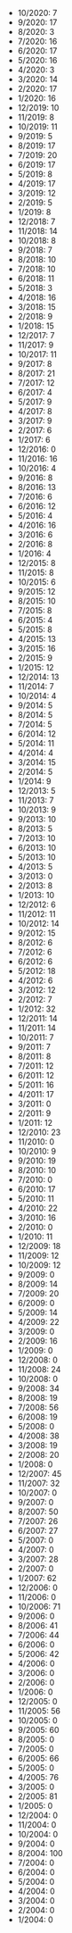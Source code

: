 *  10/2020: 7
*  9/2020: 17
*  8/2020: 3
*  7/2020: 16
*  6/2020: 17
*  5/2020: 16
*  4/2020: 3
*  3/2020: 14
*  2/2020: 17
*  1/2020: 16
*  12/2019: 10
*  11/2019: 8
*  10/2019: 11
*  9/2019: 5
*  8/2019: 17
*  7/2019: 20
*  6/2019: 17
*  5/2019: 8
*  4/2019: 17
*  3/2019: 12
*  2/2019: 5
*  1/2019: 8
*  12/2018: 7
*  11/2018: 14
*  10/2018: 8
*  9/2018: 7
*  8/2018: 10
*  7/2018: 10
*  6/2018: 11
*  5/2018: 3
*  4/2018: 16
*  3/2018: 15
*  2/2018: 9
*  1/2018: 15
*  12/2017: 7
*  11/2017: 9
*  10/2017: 11
*  9/2017: 8
*  8/2017: 21
*  7/2017: 12
*  6/2017: 4
*  5/2017: 9
*  4/2017: 8
*  3/2017: 9
*  2/2017: 6
*  1/2017: 6
*  12/2016: 0
*  11/2016: 16
*  10/2016: 4
*  9/2016: 8
*  8/2016: 13
*  7/2016: 6
*  6/2016: 12
*  5/2016: 4
*  4/2016: 16
*  3/2016: 6
*  2/2016: 8
*  1/2016: 4
*  12/2015: 8
*  11/2015: 8
*  10/2015: 6
*  9/2015: 12
*  8/2015: 10
*  7/2015: 8
*  6/2015: 4
*  5/2015: 8
*  4/2015: 13
*  3/2015: 16
*  2/2015: 9
*  1/2015: 12
*  12/2014: 13
*  11/2014: 7
*  10/2014: 4
*  9/2014: 5
*  8/2014: 5
*  7/2014: 5
*  6/2014: 12
*  5/2014: 11
*  4/2014: 4
*  3/2014: 15
*  2/2014: 5
*  1/2014: 9
*  12/2013: 5
*  11/2013: 7
*  10/2013: 9
*  9/2013: 10
*  8/2013: 5
*  7/2013: 10
*  6/2013: 10
*  5/2013: 10
*  4/2013: 5
*  3/2013: 0
*  2/2013: 8
*  1/2013: 10
*  12/2012: 6
*  11/2012: 11
*  10/2012: 14
*  9/2012: 15
*  8/2012: 6
*  7/2012: 6
*  6/2012: 6
*  5/2012: 18
*  4/2012: 6
*  3/2012: 12
*  2/2012: 7
*  1/2012: 32
*  12/2011: 14
*  11/2011: 14
*  10/2011: 7
*  9/2011: 7
*  8/2011: 8
*  7/2011: 12
*  6/2011: 12
*  5/2011: 16
*  4/2011: 17
*  3/2011: 0
*  2/2011: 9
*  1/2011: 12
*  12/2010: 23
*  11/2010: 0
*  10/2010: 9
*  9/2010: 19
*  8/2010: 10
*  7/2010: 0
*  6/2010: 17
*  5/2010: 11
*  4/2010: 22
*  3/2010: 16
*  2/2010: 0
*  1/2010: 11
*  12/2009: 18
*  11/2009: 12
*  10/2009: 12
*  9/2009: 0
*  8/2009: 14
*  7/2009: 20
*  6/2009: 0
*  5/2009: 14
*  4/2009: 22
*  3/2009: 0
*  2/2009: 16
*  1/2009: 0
*  12/2008: 0
*  11/2008: 24
*  10/2008: 0
*  9/2008: 34
*  8/2008: 19
*  7/2008: 56
*  6/2008: 19
*  5/2008: 0
*  4/2008: 38
*  3/2008: 19
*  2/2008: 20
*  1/2008: 0
*  12/2007: 45
*  11/2007: 32
*  10/2007: 0
*  9/2007: 0
*  8/2007: 50
*  7/2007: 26
*  6/2007: 27
*  5/2007: 0
*  4/2007: 0
*  3/2007: 28
*  2/2007: 0
*  1/2007: 62
*  12/2006: 0
*  11/2006: 0
*  10/2006: 71
*  9/2006: 0
*  8/2006: 41
*  7/2006: 44
*  6/2006: 0
*  5/2006: 42
*  4/2006: 0
*  3/2006: 0
*  2/2006: 0
*  1/2006: 0
*  12/2005: 0
*  11/2005: 56
*  10/2005: 0
*  9/2005: 60
*  8/2005: 0
*  7/2005: 0
*  6/2005: 66
*  5/2005: 0
*  4/2005: 76
*  3/2005: 0
*  2/2005: 81
*  1/2005: 0
*  12/2004: 0
*  11/2004: 0
*  10/2004: 0
*  9/2004: 0
*  8/2004: 100
*  7/2004: 0
*  6/2004: 0
*  5/2004: 0
*  4/2004: 0
*  3/2004: 0
*  2/2004: 0
*  1/2004: 0